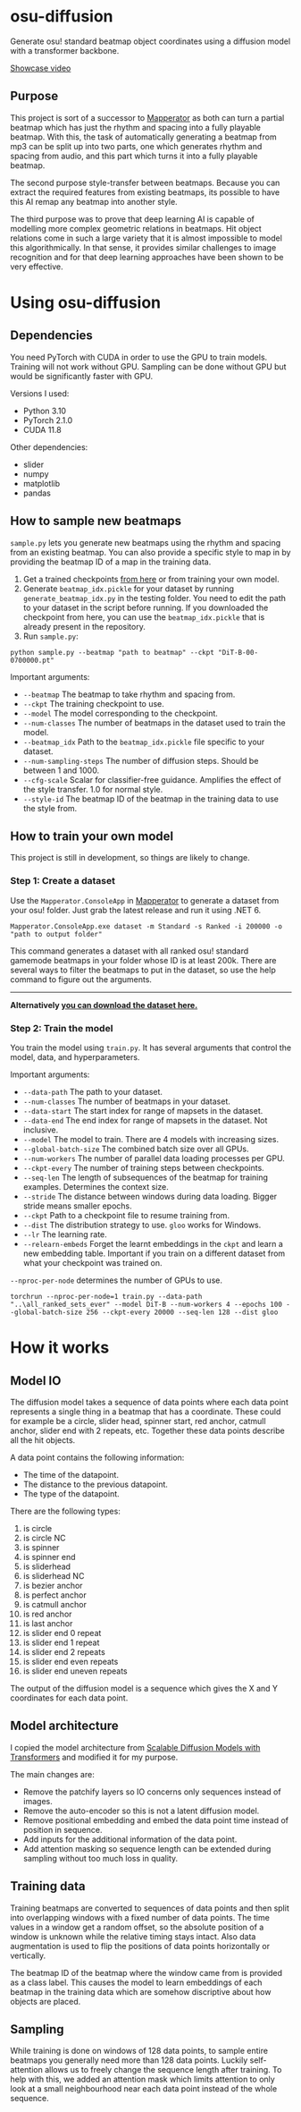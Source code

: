 # osu-diffusion
Generate osu! standard beatmap object coordinates using a diffusion model with a transformer backbone.

[Showcase video](https://www.youtube.com/watch?v=DdchpYN6pBo)

## Purpose
This project is sort of a successor to [Mapperator](https://github.com/mappingtools/Mapperator) as both can turn a partial beatmap which has just the rhythm and spacing into a fully playable beatmap.
With this, the task of automatically generating a beatmap from mp3 can be split up into two parts, one which generates rhythm and spacing from audio, and this part which turns it into a fully playable beatmap.

The second purpose style-transfer between beatmaps. Because you can extract the required features from existing beatmaps, its possible to have this AI remap any beatmap into another style.

The third purpose was to prove that deep learning AI is capable of modelling more complex geometric relations in beatmaps. Hit object relations come in such a large variety that it is almost impossible to model this algorithmically. In that sense, it provides similar challenges to image recognition and for that deep learning approaches have been shown to be very effective.  

# Using osu-diffusion

## Dependencies
You need PyTorch with CUDA in order to use the GPU to train models. Training will not work without GPU. Sampling can be done without GPU but would be significantly faster with GPU.

Versions I used:
- Python 3.10
- PyTorch 2.1.0
- CUDA 11.8

Other dependencies:
- slider
- numpy
- matplotlib
- pandas


## How to sample new beatmaps
`sample.py` lets you generate new beatmaps using the rhythm and spacing from an existing beatmap.
You can also provide a specific style to map in by providing the beatmap ID of a map in the training data.

1. Get a trained checkpoints [from here](https://drive.google.com/file/d/1oX8SPNnyswhaI8euWRkJ10tmncxaGsBG/view?usp=sharing) or from training your own model.
2. Generate `beatmap_idx.pickle` for your dataset by running `generate_beatmap_idx.py` in the testing folder. You need to edit the path to your dataset in the script before running. If you downloaded the checkpoint from here, you can use the `beatmap_idx.pickle` that is already present in the repository.
3. Run `sample.py`:

```
python sample.py --beatmap "path to beatmap" --ckpt "DiT-B-00-0700000.pt"
```

Important arguments:
- `--beatmap` The beatmap to take rhythm and spacing from.
- `--ckpt` The training checkpoint to use.
- `--model` The model corresponding to the checkpoint.
- `--num-classes` The number of beatmaps in the dataset used to train the model.
- `--beatmap_idx` Path to the `beatmap_idx.pickle` file specific to your dataset.
- `--num-sampling-steps` The number of diffusion steps. Should be between 1 and 1000.
- `--cfg-scale` Scalar for classifier-free guidance. Amplifies the effect of the style transfer. 1.0 for normal style.
- `--style-id` The beatmap ID of the beatmap in the training data to use the style from.



## How to train your own model
This project is still in development, so things are likely to change.

### Step 1: Create a dataset
Use the `Mapperator.ConsoleApp` in [Mapperator](https://github.com/mappingtools/Mapperator) to generate a dataset from your osu! folder.
Just grab the latest release and run it using .NET 6.

```
Mapperator.ConsoleApp.exe dataset -m Standard -s Ranked -i 200000 -o "path to output folder"
```

This command generates a dataset with all ranked osu! standard gamemode beatmaps in your folder whose ID is at least 200k.
There are several ways to filter the beatmaps to put in the dataset, so use the help command to figure out the arguments.

***

**Alternatively [you can download the dataset here.](https://drive.google.com/file/d/1hzkDPrjqjkE6xII6OMd4hqW-XE6_SdBT/view?usp=sharing)**

### Step 2: Train the model
You train the model using `train.py`. It has several arguments that control the model, data, and hyperparameters.

Important arguments:
- `--data-path` The path to your dataset.
- `--num-classes` The number of beatmaps in your dataset.
- `--data-start` The start index for range of mapsets in the dataset.
- `--data-end` The end index for range of mapsets in the dataset. Not inclusive.
- `--model` The model to train. There are 4 models with increasing sizes.
- `--global-batch-size` The combined batch size over all GPUs.
- `--num-workers` The number of parallel data loading processes per GPU.
- `--ckpt-every` The number of training steps between checkpoints.
- `--seq-len` The length of subsequences of the beatmap for training examples. Determines the context size.
- `--stride` The distance between windows during data loading. Bigger stride means smaller epochs.
- `--ckpt` Path to a checkpoint file to resume training from.
- `--dist` The distribution strategy to use. `gloo` works for Windows.
- `--lr` The learning rate.
- `--relearn-embeds` Forget the learnt embeddings in the `ckpt` and learn a new embedding table. Important if you train on a different dataset from what your checkpoint was trained on.

`--nproc-per-node` determines the number of GPUs to use.

```
torchrun --nproc-per-node=1 train.py --data-path "..\all_ranked_sets_ever" --model DiT-B --num-workers 4 --epochs 100 --global-batch-size 256 --ckpt-every 20000 --seq-len 128 --dist gloo
```

# How it works

## Model IO

The diffusion model takes a sequence of data points where each data point represents a single thing in a beatmap that has a coordinate. These could for example be a circle, slider head, spinner start, red anchor, catmull anchor, slider end with 2 repeats, etc. Together these data points describe all the hit objects.

A data point contains the following information:

- The time of the datapoint.
- The distance to the previous datapoint.
- The type of the datapoint.

There are the following types:

1. is circle
2. is circle NC
3. is spinner
4. is spinner end
5. is sliderhead
6. is sliderhead NC
7. is bezier anchor
8. is perfect anchor
9. is catmull anchor
10. is red anchor
11. is last anchor
12. is slider end 0 repeat
13. is slider end 1 repeat
14. is slider end 2 repeats
15. is slider end even repeats
16. is slider end uneven repeats

The output of the diffusion model is a sequence which gives the X and Y coordinates for each data point.

## Model architecture

I copied the model architecture from [Scalable Diffusion Models with Transformers](https://github.com/facebookresearch/DiT) and modified it for my purpose.

The main changes are:
- Remove the patchify layers so IO concerns only sequences instead of images.
- Remove the auto-encoder so this is not a latent diffusion model.
- Remove positional embedding and embed the data point time instead of position in sequence.
- Add inputs for the additional information of the data point.
- Add attention masking so sequence length can be extended during sampling without too much loss in quality.

## Training data

Training beatmaps are converted to sequences of data points and then split into overlapping windows with a fixed number of data points.
The time values in a window get a random offset, so the absolute position of a window is unknown while the relative timing stays intact.
Also data augmentation is used to flip the positions of data points horizontally or vertically.

The beatmap ID of the beatmap where the window came from is provided as a class label.
This causes the model to learn embeddings of each beatmap in the training data which are somehow discriptive about how objects are placed.

## Sampling

While training is done on windows of 128 data points, to sample entire beatmaps you generally need more than 128 data points.
Luckily self-attention allows us to freely change the sequence length after training.
To help with this, we added an attention mask which limits attention to only look at a small neighbourhood near each data point instead of the whole sequence.

